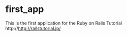 first_app
=========

This is the first application for the Ruby on Rails Tutorial
http://http://railstutorial.jp/
